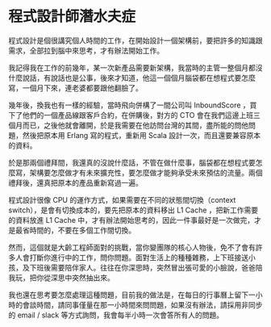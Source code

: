 # 程式設計師潛水夫症

程式設計是個很講究個人時間的工作，在開始設計一個架構前，要把許多的知識跟需求，全部拉到腦中來思考，才有辦法開始工作。

我記得我在工作的前幾年，某一次新產品需要新架構，我當時的主管一整個月都沒什麼說話，有說話也是公事，後來才知道，他這一個個月腦袋都在想程式要怎麼寫，一個月下來，連老婆都要跟他翻臉了。

幾年後，換我也有一樣的經驗，當時飛向併構了一間公司叫 InboundScore ，買下了他們的一個產品線跟客戶合約，在併購後，對方的 CTO 會在我們這邊上班三個月而已，之後他就會離開，於是我需要在他訪問台灣的其間，盡所能的問他問題，然後把原本用 Erlang 寫的程式，重新用 Scala 設計一次，而且還要兼容原本的資料。

於是那兩個禮拜間，我還真的沒說什麼話，不管在做什麼事，腦袋都在想程式要怎麼寫，架構要怎麼做才有未來擴充性，要怎麼做才能夠承受未來預估的流量。兩個禮拜後，還真把原本的產品重新寫過一遍。

程式設計很像 CPU 的運作方式，如果需要在不同的狀態間切換（context switch），是會有切換成本的，要先把原本的資料移出 L1 Cache ，把新工作需要的資料放進 L1 Cache 中，才有辦法開始思考的，因此一件事最好是一次做完，才是最省時間的，不要在多個工作間切換。

然而，這個就是大齡工程師面對的挑戰，當你變團隊的核心人物後，免不了會有許多人會打斷你進行中的工作，問你問題。面對生活上的種種雜務，上下班接送小孩，及下班後需要陪伴家人。往往在你深思時，突然冒出張可愛的小臉說，爸爸陪我玩，把你從深思中突然抽出來。

我也還在思考要怎麼處理這種問題，目前我的做法是，在每日的行事曆上留下一小時的會談時間，請同事僅量在那一小時間來問問題，如果沒有辦法，請採用非同步的 email / slack 等方式詢問，我會每半小時一次會答所有人的問題。

<div id="fb-root"></div>
<script async defer crossorigin="anonymous" src="https://connect.facebook.net/en_US/sdk.js#xfbml=1&version=v8.0&appId=206989179619&autoLogAppEvents=1" nonce="b5OFChIo"></script>

<div class="fb-comments" data-href="https://elderengineer.github.io/book-sillicon-valley/51.html" data-numposts="10" data-width="" lazy="true"></div>